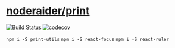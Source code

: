 # [noderaider/print](https://github.com/noderaider/print)

[![Build Status](https://travis-ci.org/noderaider/print.svg?branch=master)](https://travis-ci.org/noderaider/print)
[![codecov](https://codecov.io/gh/noderaider/print/branch/master/graph/badge.svg)](https://codecov.io/gh/noderaider/print)


`npm i -S print-utils`
`npm i -S react-focus`
`npm i -S react-ruler`
